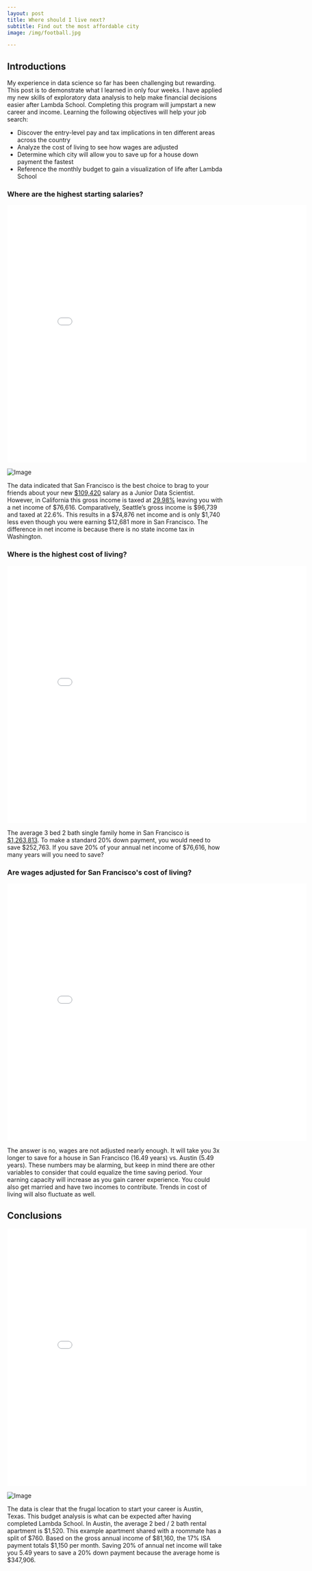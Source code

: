 ```yaml
---
layout: post
title: Where should I live next?
subtitle: Find out the most affordable city
image: /img/football.jpg

---
```

## Introductions

My experience in data science so far has been challenging but rewarding. This post is to demonstrate what I learned in only four weeks. I have applied my new skills of exploratory data analysis to help make financial decisions easier after Lambda School. Completing this program will jumpstart a new career and income. Learning the following objectives will help your job search: 
- Discover the entry-level pay and tax implications in ten different areas across the country
- Analyze the cost of living to see how wages are adjusted
- Determine which city will allow you to save up for a house down payment the fastest
- Reference the monthly budget to gain a visualization of life after Lambda School


### Where are the highest starting salaries?
<iframe width="700" height="600" frameborder="0" scrolling="no" src="//plotly.com/~egrinalds/1.embed"></iframe>

![Image](https://imgur.com/vtBqfF9.png)

The data indicated that San Francisco is the best choice to brag to your friends about your new [$109,420](https://www.glassdoor.com/Salaries/san-francisco-junior-data-scientist-salary-SRCH_IL.0,13_IM759_KO14,35.htm) salary as a Junior Data Scientist. However, in California this gross income is taxed at [29.98%](https://smartasset.com/taxes/income-taxes#hj1AMoS3uX/) leaving you with a net income of $76,616. Comparatively, Seattle’s gross income is $96,739 and taxed at 22.6%. This results in a $74,876 net income and is only $1,740 less even though you were earning $12,681 more in San Francisco. The difference in net income is because there is no state income tax in Washington. 

### Where is the highest cost of living?
<iframe width="700" height="600" frameborder="0" scrolling="no" src="//plotly.com/~egrinalds/3.embed"></iframe>

The average 3 bed 2 bath single family home in San Francisco is [$1,263,813](https://www.nerdwallet.com/cost-of-living-calculator/compare/austin-tx-vs-san-francisco-ca). To make a standard 20% down payment, you would need to save $252,763. If you save 20% of your annual net income of $76,616, how many years will you need to save?


### Are wages adjusted for San Francisco's cost of living?
<iframe width="700" height="600" frameborder="0" scrolling="no" src="//plotly.com/~egrinalds/5.embed"></iframe>

The answer is no, wages are not adjusted nearly enough. It will take you 3x longer to save for a  house in San Francisco (16.49 years) vs. Austin (5.49 years). These numbers may be alarming, but keep in mind there are other variables to consider that could equalize the time saving period. Your earning capacity will increase as you gain career experience. You could also get married and have two incomes to contribute. Trends in cost of living will also fluctuate as well.

## Conclusions
<iframe width="700" height="600" frameborder="0" scrolling="no" src="//plotly.com/~egrinalds/7.embed"></iframe>

![Image](https://imgur.com/Kuc66AU.png)

The data is clear that the frugal location to start your career is Austin, Texas. This budget analysis is what can be expected after having completed Lambda School. In Austin, the average 2 bed / 2 bath rental apartment is $1,520. This example apartment shared with a roommate has a split of $760. Based on the gross annual income of $81,160, the 17% ISA payment totals $1,150 per month. Saving 20% of annual net income will take you 5.49 years to save a 20% down payment because the average home is $347,906. 







